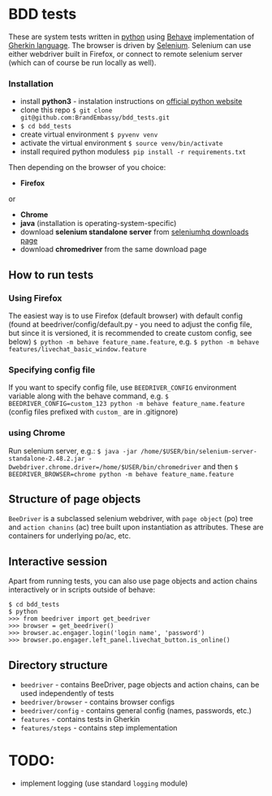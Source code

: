 # BDD tests
These are system tests written in [python](http://www.python.org) using [Behave](http://pythonhosted.org/behave/) implementation of [Gherkin language](http://pythonhosted.org/behave/philosophy.html#the-gherkin-language).
The browser is driven by [Selenium](http://www.seleniumhq.org). Selenium can use either webdriver built in Firefox, or connect to remote selenium server (which can of course be run locally as well).

### Installation
- install **python3** - instalation instructions on [official python website](http://www.python.org)
- clone this repo ```$ git clone git@github.com:BrandEmbassy/bdd_tests.git```
- ```$ cd bdd_tests```
- create virtual environment ```$ pyvenv venv```
- activate the virtual environment ```$ source venv/bin/activate```
- install required python modules```$ pip install -r requirements.txt```

Then depending on the browser of you choice:
- **Firefox**

or
- **Chrome**
- **java** (installation is operating-system-specific)
- download **selenium standalone server** from [seleniumhq downloads page](http://www.seleniumhq.org/download/)
- download **chromedriver** from the same download page

## How to run tests
### Using Firefox
The easiest way is to use Firefox (default browser) with default config (found at beedriver/config/default.py - you need to adjust the config file, but since it is versioned, it is recommended to create custom config, see below)
```$ python -m behave feature_name.feature```, e.g. ```$ python -m behave features/livechat_basic_window.feature```

### Specifying config file
If you want to specify config file, use `BEEDRIVER_CONFIG` environment variable along with the behave command, e.g.
```$ BEEDRIVER_CONFIG=custom_123 python -m behave feature_name.feature```
(config files prefixed with `custom_` are in .gitignore)

### using Chrome
Run selenium server, e.g.:
```$ java -jar /home/$USER/bin/selenium-server-standalone-2.48.2.jar -Dwebdriver.chrome.driver=/home/$USER/bin/chromedriver```
 and then
```$ BEEDRIVER_BROWSER=chrome python -m behave feature_name.feature```

## Structure of page objects
```BeeDriver``` is a subclassed selenium webdriver, with `page object` (po) tree and `action chanins` (ac) tree built upon instantiation as attributes. These are containers for underlying po/ac, etc.

## Interactive session
Apart from running tests, you can also use page objects and action chains interactively or in scripts outside of behave:
```
$ cd bdd_tests
$ python
>>> from beedriver import get_beedriver
>>> browser = get_beedriver()
>>> browser.ac.engager.login('login name', 'password')
>>> browser.po.engager.left_panel.livechat_button.is_online()
```

## Directory structure
- `beedriver` - contains BeeDriver, page objects and action chains, can be used independently of tests
- `beedriver/browser` - contains browser configs
- `beedriver/config` - contains general config (names, passwords, etc.)
- `features` - contains tests in Gherkin
- `features/steps` - contains step implementation

# TODO:
- implement logging (use standard `logging` module)
